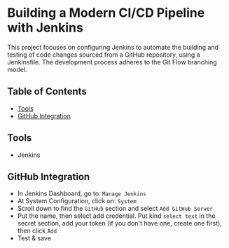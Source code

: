 # Building a Modern CI/CD Pipeline with Jenkins

This project focuses on configuring Jenkins to automate the building and testing of code changes sourced from a GitHub repository, using a Jenkinsfile. The development process adheres to the Git Flow branching model.

## Table of Contents
- [Tools](#tools)
- [GitHub Integration](#github-integration)


## Tools
- Jenkins

## GitHub Integration
- In Jenkins Dashboard, go to: `Manage Jenkins`
- At System Configuration, click on: `System`
- Scroll down to find the `GitHub` section and select `Add GitHub Server`
- Put the name, then select add credential. Put kind `select text` in the secret section, add your token (if you don't have one, create one first), then click `Add`
- Test & save
  

  
